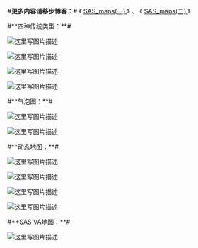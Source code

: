 #**更多内容请移步博客：**#
《 [ SAS_maps(一) ](http://blog.csdn.net/bone_ace/article/details/50370846)》 、 《 [SAS_maps(二) ](http://blog.csdn.net/bone_ace/article/details/50758804) 》

<p>
<p>
#**四种传统类型：**#

![这里写图片描述](http://img.blog.csdn.net/20151221113013826)

![这里写图片描述](http://img.blog.csdn.net/20151221113034993)

![这里写图片描述](http://img.blog.csdn.net/20151221113047925)

![这里写图片描述](http://img.blog.csdn.net/20151221113057588)

<p>
<p>
#**气泡图：**#

![这里写图片描述](http://img.blog.csdn.net/20151221113109859)

![这里写图片描述](http://img.blog.csdn.net/20151221113211273)

<p>
<p>
#**动态地图：**#

![这里写图片描述](http://img.blog.csdn.net/20160109105038567)

![这里写图片描述](http://img.blog.csdn.net/20160109105054071)

![这里写图片描述](http://img.blog.csdn.net/20160109112558071)

![这里写图片描述](http://img.blog.csdn.net/20160109093506883)

<p>
<p>
#**SAS VA地图：**#

![这里写图片描述](http://img.blog.csdn.net/20151221120628384)
